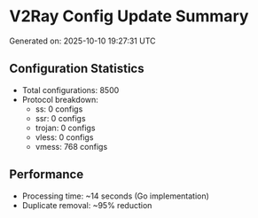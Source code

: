 # V2Ray Config Update Summary
Generated on: 2025-10-10 19:27:31 UTC

## Configuration Statistics
- Total configurations: 8500
- Protocol breakdown:
  - ss: 0 configs
  - ssr: 0 configs
  - trojan: 0 configs
  - vless: 0 configs
  - vmess: 768 configs

## Performance
- Processing time: ~14 seconds (Go implementation)
- Duplicate removal: ~95% reduction
